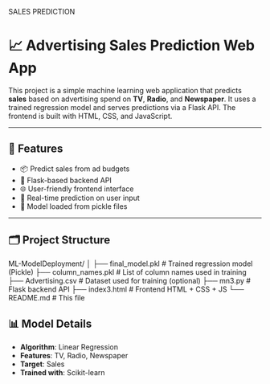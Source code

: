 SALES PREDICTION


# 📈 Advertising Sales Prediction Web App

This project is a simple machine learning web application that predicts **sales** based on advertising spend on **TV**, **Radio**, and **Newspaper**. It uses a trained regression model and serves predictions via a Flask API. The frontend is built with HTML, CSS, and JavaScript.

---

## 🚀 Features

- 📦 Predict sales from ad budgets
- 🔗 Flask-based backend API
- 🌐 User-friendly frontend interface
- 🎯 Real-time prediction on user input
- 🧠 Model loaded from pickle files

---

## 🗂️ Project Structure

ML-ModelDeployment/
│
├── final_model.pkl # Trained regression model (Pickle)
├── column_names.pkl # List of column names used in training
├── Advertising.csv # Dataset used for training (optional)
├── mn3.py # Flask backend API
├── index3.html # Frontend HTML + CSS + JS
└── README.md # This file

## 📊 Model Details

- **Algorithm**: Linear Regression  
- **Features**: TV, Radio, Newspaper  
- **Target**: Sales  
- **Trained with**: Scikit-learn










<!--https://github.com/RRFteixeira/Python-for-Machine-Learning-and-Data-Science-Masterclass/blob/main/24-Model-Deployment/mynewapi.py



https://docs.google.com/document/d/1QZnDiwBm0QGTob40SidIdLrleEdsGhjwAtNFoPYsgZI/edit?usp=sharing

-->

